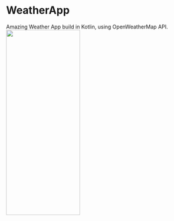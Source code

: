 # WeatherApp
Amazing Weather App build in Kotlin, using OpenWeatherMap API.
<img src ="https://user-images.githubusercontent.com/90960084/134805635-598c7503-71e2-4d6a-bbf8-8cc470469d19.png" width="200" height="500" />
